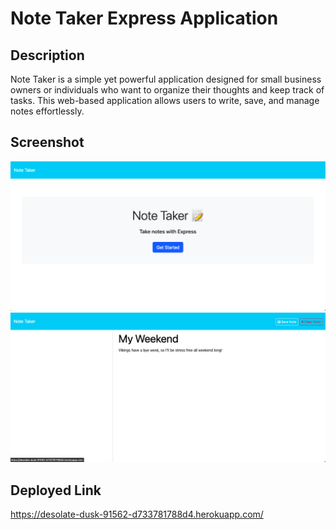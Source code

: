 # Note Taker Express Application

## Description

Note Taker is a simple yet powerful application designed for small business owners or individuals who want to organize their thoughts and keep track of tasks. This web-based application allows users to write, save, and manage notes effortlessly.

## Screenshot
![Alt text](<Screen Shot 2023-12-02 at 1.49.43 PM.png>)
![Alt text](<Screen Shot 2023-12-02 at 1.50.50 PM.png>)

## Deployed Link
https://desolate-dusk-91562-d733781788d4.herokuapp.com/